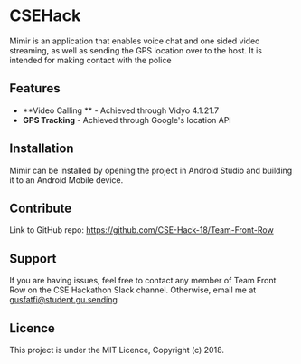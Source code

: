 # CSEHack
Mimir is an application that enables voice chat and one sided video streaming, as well as sending the GPS location over to the host. It is intended for making contact with the police

## Features
* **Video Calling ** - Achieved through Vidyo 4.1.21.7
* **GPS Tracking** - Achieved through Google's location API

## Installation
Mimir can be installed by opening the project in Android Studio and building it to an Android Mobile device.

## Contribute
Link to GitHub repo: https://github.com/CSE-Hack-18/Team-Front-Row

## Support
If you are having issues, feel free to contact any member of Team Front Row on the CSE Hackathon Slack channel.
Otherwise, email me at gusfatfi@student.gu.sending

## Licence
This project is under the MIT Licence, Copyright (c) 2018.